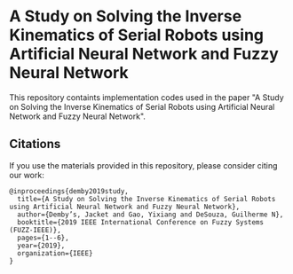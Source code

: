 # A Study on Solving the Inverse Kinematics of Serial Robots using Artificial Neural Network and Fuzzy Neural Network
This repository containts implementation codes used in the paper "A Study on Solving the Inverse Kinematics of Serial Robots using Artificial Neural Network and Fuzzy Neural Network".


## Citations
If you use the materials provided in this repository, please consider citing our work:
```
@inproceedings{demby2019study,
  title={A Study on Solving the Inverse Kinematics of Serial Robots using Artificial Neural Network and Fuzzy Neural Network},
  author={Demby’s, Jacket and Gao, Yixiang and DeSouza, Guilherme N},
  booktitle={2019 IEEE International Conference on Fuzzy Systems (FUZZ-IEEE)},
  pages={1--6},
  year={2019},
  organization={IEEE}
}
```